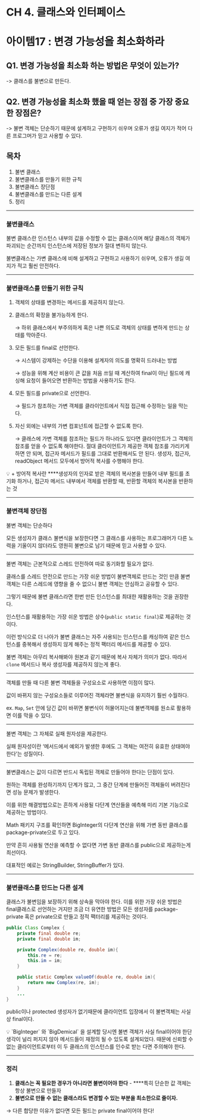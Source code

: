 # CH 4. 클래스와 인터페이스

# 아이템17 : 변경 가능성을 최소화하라

## Q1. 변경 가능성을 최소화 하는 방법은 무엇이 있는가?

-> 클래스를 불변으로 만든다.

## Q2. 변경 가능성을 최소화 했을 때 얻는 장점 중 가장 중요한 장점은?

-> 불변 객체는 단순하기 때문에 설계하고 구현하기 쉬우며 오류가 생길 여지가 적어 다른 프로그머가 믿고 사용할 수 있다.

## 목차

1. 불변 클래스
2. 불변클래스를 만들기 위한 규칙
3. 불변클래스 장단점
4. 불변클래스를 만드는 다른 설계
5. 정리

---

### 불변클래스

불변 클래스란 인스턴스 내부의 값을 수정할 수 없는 클래스이며 해당 클래스의 객체가 파괴되는 순간까지 인스턴스에 저장된 정보가 절대 변하지 않는다.

불변클래스는 가변 클래스에 비해 설계하고 구현하고 사용하기 쉬우며, 오류가 생길 여지가 적고 훨씬 안전하다.

---

### 불변클래스를 만들기 위한 규칙

1. 객체의 상태를 변경하는 메서드를 제공하지 않는다.
2. 클래스의 확장을 불가능하게 한다.

   → 하위 클래스에서 부주의하게 혹은 나쁜 의도로 객체의 상태를 변하게 만드는 상태를 막아준다.

3. 모든 필드를 final로 선언한다.

   → 시스템이 강제하는 수단을 이용해 설계자의 의도를 명확히 드러내는 방법

   → 성능을 위해 계산 비용이 큰 값을 처음 쓰일 때 계산하여 final이 아닌 필드에 캐싱해 요청이 들어오면 반환하는 방법을 사용하기도 한다.

4. 모든 필드를 private으로 선언한다.

   → 필드가 참조하는 가변 객체를 클라이언트에서 직접 접근해 수정하는 일을 막는다.

5. 자신 외에는 내부의 가변 컴포넌트에 접근할 수 없도록 한다.

   → 클래스에 가변 객체를 참조하는 필드가 하나라도 있다면 클라이언트가 그 객체의 참조를 얻을 수 없도록 해야한다. 절대 클라이언트가 제공한 객체 참조를 가리키게 하면 안 되며, 접근자 메서드가 필드를 그대로 반환해서도 안 된다. 생성자, 접근자, readObject 메서드 모두에서 방어적 복사를 수행해야 한다.

<aside>
💡 + 방어적 복사란 ****생성자의 인자로 받은 객체의 복사본을 만들어 내부 필드를 초기화 하거나, 접근자 메서드 내부에서 객체를 반환할 때, 반환할 객체의 복사본을 반환하는 것

</aside>

---

### 불변객체 장단점

불변 객체는 단순하다

모든 생성자가 클래스 불변식을 보장한다면 그 클래스를 사용하는 프로그래머가 다른 노력을 기울이지 않더라도 영원히 불변으로 남기 때문에 믿고 사용할 수 있다.

---

불변 객체는 근본적으로 스레드 안전하여 따로 동기화할 필요가 없다.

클래스를 스레드 안전으로 만드는 가장 쉬운 방법이 불변객체로 만드는 것인 만큼 불변객체는 다른 스레드에 영향을 줄 수 없으니 불변 객체는 안심하고 공유할 수 있다.

그렇기 때문에 불변 클래스라면 한번 만든 인스턴스를 최대한 재활용하는 것을 권장한다.

인스턴스를 재활용하는 가장 쉬운 방법은 상수(`public static final`)로 제공하는 것이다.

이런 방식으로 더 나아가 불변 클래스는 자주 사용되는 인스턴스를 캐싱하여 같은 인스턴스를 중복해서 생성하지 않게 해주는 정적 팩터리 메서드를 제공할 수 있다.

불변 객체는 아무리 복사해봐야 원본과 같기 때문에 복사 자체가 의미가 없다. 따라서 `clone` 메서드나 복사 생성자를 제공하지 않는게 좋다.

---

객체를 만들 때 다른 불변 객체들을 구성요소로 사용하면 이점이 많다.

값이 바뀌지 않는 구성요소들로 이루어진 객체라면 불변식을 유지하기 훨씬 수월하다.

ex. `Map`, `Set` 안에 담긴 값이 바뀌면 불변식이 허물어지는데 불변객체를 원소로 활용하면 이를 막을 수 있다.

---

불변 객체는 그 자체로 실패 원자성을 제공한다.

실패 원자성이란 ‘메서드에서 예외가 발생한 후에도 그 객체는 여전히 유효한 상태여야 한다’는 성질이다.

---

불변클래스는 값이 다르면 반드시 독립된 객체로 만들어야 한다는 단점이 있다.

원하는 객체를 완성하기까지 단계가 많고, 그 중간 단계에 만들어진 객체들이 버려진다면 성능 문제가 발생한다.

이를 위한 해결방법으로는 흔하게 사용될 다단계 연산들을 예측해 미리 기본 기능으로 제공하는 방법이다.

Math 패키지 구조를 확인하면 BigInteger의 다단계 연산을 위해 가변 동반 클래스를 package-private으로 두고 있다.

만약 흔히 사용될 연산을 예측할 수 없다면 가변 동반 클래스를 public으로 제공하는게 최선이다.

대표적인 예로는 StringBuilder, StringBuffer가 있다.

---

### 불변클래스를 만드는 다른 설계

클래스가 불변임을 보장하기 위해 상속을 막아야 한다. 이를 위한 가장 쉬운 방법은 final클래스로 선언하는 거지만 조금 더 유연한 방법은 모든 생성자를 package-private 혹은 private으로 만들고 정적 팩터리를 제공하는 것이다.

```java
public Class Complex {
	private final double re;
	private final double im;

	private Complex(double re, double im){
		this.re = re;
		this.im = im;
	}

	public static Complex valueOf(double re, double im){
		return new Complex(re, im);
	}
	...
}
```

public이나 protected 생성자가 없기때문에 클라이언트 입장에서 이 불변객체는 사실상 final이다.

<aside>
💡 `BigInteger` 와 `BigDemical` 을 설계할 당시엔 불변 객체가 사실 final이어야 한단 생각이 널리 퍼지지 않아 메서드들이 재정의 될 수 있도록 설계되었다. 때문에 신뢰할 수 없는 클라이언트로부터 이 두 클래스의 인스턴스를 인수로 받는 다면 주의해야 한다.

</aside>

---

### 정리

1. **클래스는 꼭 필요한 경우가 아니라면 불변이어야 한다** - \*\*\*\*특히 단순한 값 객체는 항상 불변으로 만들자
2. **불변으로 만들 수 없는 클래스라도 변경할 수 있는 부분을 최소한으로 줄이자.**

→ 다른 합당한 이유가 없다면 모든 필드는 private final이어야 한다!
